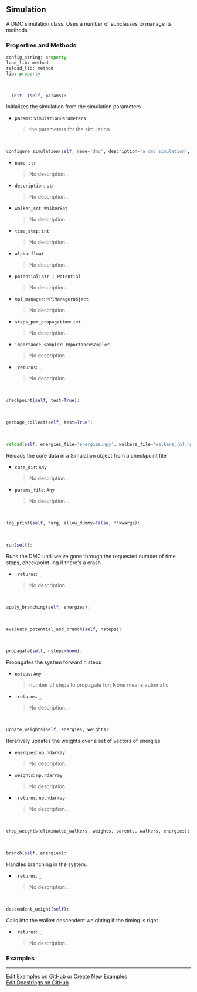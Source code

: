 ## <a id="RynLib.DoMyCode.Simulation.Simulation">Simulation</a>
A DMC simulation class. Uses a number of subclasses to manage its methods

### Properties and Methods
```python
config_string: property
load_lib: method
reload_lib: method
lib: property
```
<a id="RynLib.DoMyCode.Simulation.Simulation.__init__">&nbsp;</a>
```python
__init__(self, params): 
```
Initializes the simulation from the simulation parameters
- `params`: `SimulationParameters`
    >the parameters for the simulation

<a id="RynLib.DoMyCode.Simulation.Simulation.configure_simulation">&nbsp;</a>
```python
configure_simulation(self, name='dmc', description='a dmc simulation', walker_set=None, time_step=0, alpha=None, potential=None, atomic_units=False, steps_per_propagation=None, mpi_manager=True, importance_sampler=None, num_wavefunctions=0, ignore_errors=False, branching_threshold=1.0, energy_error_value=1000000000.0, max_weight_threshold=None, min_potential_threshold=None, branch_on_steps=False, parallelize_diffusion=True, branch_on_cores=False, random_seed=None): 
```

- `name`: `str`
    >No description...
- `description`: `str`
    >No description...
- `walker_set`: `WalkerSet`
    >No description...
- `time_step`: `int`
    >No description...
- `alpha`: `float`
    >No description...
- `potential`: `str | Potential`
    >No description...
- `mpi_manager`: `MPIManagerObject`
    >No description...
- `steps_per_propagation`: `int`
    >No description...
- `importance_sampler`: `ImportanceSampler`
    >No description...
- `:returns`: `_`
    >No description...

<a id="RynLib.DoMyCode.Simulation.Simulation.checkpoint">&nbsp;</a>
```python
checkpoint(self, test=True): 
```

<a id="RynLib.DoMyCode.Simulation.Simulation.garbage_collect">&nbsp;</a>
```python
garbage_collect(self, test=True): 
```

<a id="RynLib.DoMyCode.Simulation.Simulation.reload">&nbsp;</a>
```python
reload(self, energies_file='energies.npy', walkers_file='walkers_{n}.npz', full_weights_file='full_weights.npy', full_energies_file='full_energies.npy'): 
```
Reloads the core data in a Simulation object from a checkpoint file
- `core_dir`: `Any`
    >No description...
- `params_file`: `Any`
    >No description...

<a id="RynLib.DoMyCode.Simulation.Simulation.log_print">&nbsp;</a>
```python
log_print(self, *arg, allow_dummy=False, **kwargs): 
```

<a id="RynLib.DoMyCode.Simulation.Simulation.run">&nbsp;</a>
```python
run(self): 
```
Runs the DMC until we've gone through the requested number of time steps, checkpoint-ing if there's a crash
- `:returns`: `_`
    >No description...

<a id="RynLib.DoMyCode.Simulation.Simulation.apply_branching">&nbsp;</a>
```python
apply_branching(self, energies): 
```

<a id="RynLib.DoMyCode.Simulation.Simulation.evaluate_potential_and_branch">&nbsp;</a>
```python
evaluate_potential_and_branch(self, nsteps): 
```

<a id="RynLib.DoMyCode.Simulation.Simulation.propagate">&nbsp;</a>
```python
propagate(self, nsteps=None): 
```
Propagates the system forward n steps
- `nsteps`: `Any`
    >number of steps to propagate for; None means automatic
- `:returns`: `_`
    >No description...

<a id="RynLib.DoMyCode.Simulation.Simulation.update_weights">&nbsp;</a>
```python
update_weights(self, energies, weights): 
```
Iteratively updates the weights over a set of vectors of energies
- `energies`: `np.ndarray`
    >No description...
- `weights`: `np.ndarray`
    >No description...
- `:returns`: `np.ndarray`
    >No description...

<a id="RynLib.DoMyCode.Simulation.Simulation.chop_weights">&nbsp;</a>
```python
chop_weights(eliminated_walkers, weights, parents, walkers, energies): 
```

<a id="RynLib.DoMyCode.Simulation.Simulation.branch">&nbsp;</a>
```python
branch(self, energies): 
```
Handles branching in the system.
- `:returns`: `_`
    >No description...

<a id="RynLib.DoMyCode.Simulation.Simulation.descendent_weight">&nbsp;</a>
```python
descendent_weight(self): 
```
Calls into the walker descendent weighting if the timing is right
- `:returns`: `_`
    >No description...

### Examples


___

[Edit Examples on GitHub](https://github.com/McCoyGroup/References/edit/gh-pages/Documentation/examples/RynLib/DoMyCode/Simulation/Simulation.md) or 
[Create New Examples](https://github.com/McCoyGroup/References/new/gh-pages/?filename=Documentation/examples/RynLib/DoMyCode/Simulation/Simulation.md) <br/>
[Edit Docstrings on GitHub](https://github.com/McCoyGroup/RynLib/edit/master/DoMyCode/Simulation.py?message=Update%20Docs)